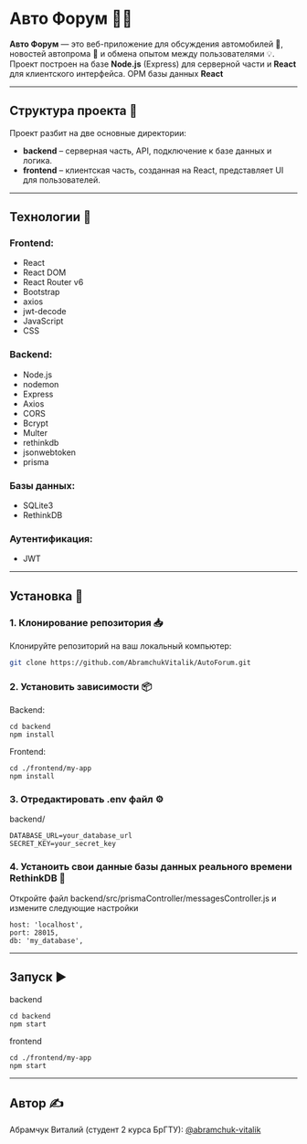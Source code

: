 # Авто Форум 🚗💬

**Авто Форум** — это веб-приложение для обсуждения автомобилей 🚙, новостей автопрома 🔧 и обмена опытом между пользователями 💡. Проект построен на базе **Node.js** (Express) для серверной части и **React** для клиентского интерфейса. ОРМ базы данных **React**

---

## Структура проекта 📂
Проект разбит на две основные директории:

- **backend** – серверная часть, API, подключение к базе данных и логика.
- **frontend** – клиентская часть, созданная на React, представляет UI для пользователей.

---

## Технологии 🚀

### Frontend:
- React
- React DOM
- React Router v6
- Bootstrap
- axios
- jwt-decode
- JavaScript
- CSS

### Backend:
- Node.js
- nodemon
- Express
- Axios
- CORS
- Bcrypt
- Multer
- rethinkdb
- jsonwebtoken
- prisma

### Базы данных:
- SQLite3
- RethinkDB

### Аутентификация:
- JWT

---

## Установка 🔧

### 1. Клонирование репозитория 📥

Клонируйте репозиторий на ваш локальный компьютер:

```bash
git clone https://github.com/AbramchukVitalik/AutoForum.git
```
### 2. Установить зависимости 📦
Backend:
```
cd backend
npm install
```
Frontend:
```
cd ./frontend/my-app
npm install
```
### 3. Отредактировать .env файл ⚙️
backend/
```
DATABASE_URL=your_database_url
SECRET_KEY=your_secret_key
```
### 4. Устаноить свои данные базы данных реального времени RethinkDB 🔌
Откройте файл backend/src/prismaController/messagesController.js и измените следующие настройки
```
host: 'localhost',
port: 28015,
db: 'my_database',
```

---

## Запуск ▶️
backend
```
cd backend
npm start
```
frontend
```
cd ./frontend/my-app
npm start
```

---

## Автор ✍️
Абрамчук Виталий (студент 2 курса БрГТУ): [@abramchuk-vitalik](https://github.com/AbramchukVitalik)
